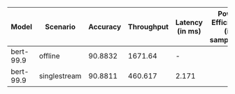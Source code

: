 | Model     | Scenario     |   Accuracy |   Throughput | Latency (in ms)   | Power Efficiency (in samples/J)   | TEST01   |
|-----------|--------------|------------|--------------|-------------------|-----------------------------------|----------|
| bert-99.9 | offline      |    90.8832 |     1671.64  | -                 |                                   | passed   |
| bert-99.9 | singlestream |    90.8811 |      460.617 | 2.171             |                                   | passed   |